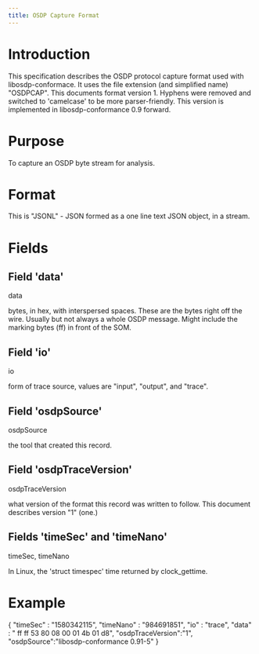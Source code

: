 ```yaml
---
title: OSDP Capture Format
---
```


Introduction
============

This specification describes the OSDP protocol capture format used with libosdp-conformace.  It uses the file extension (and simplified name) "OSDPCAP".
This documents format version 1.  Hyphens were removed and switched to 'camelcase' to be more parser-friendly.  This version is implemented in libosdp-conformance 0.9 forward.

Purpose
=======

To capture an OSDP byte stream for analysis.

Format
======

This is "JSONL" - JSON formed as a one line text JSON object, in a stream.

Fields
======

Field 'data'
------------

data

bytes, in hex, with interspersed spaces.  These are the bytes right off the wire.  Usually but not always a whole OSDP message.  Might include the marking bytes (ff) in front of the SOM.

Field 'io'
----------

io

form of trace source, values are "input", "output", and "trace".

Field 'osdpSource'
------------------

osdpSource

the tool that created this record.

Field 'osdpTraceVersion'
------------------------

osdpTraceVersion

what version of the format this record was written to follow.  This document describes version "1" (one.)

Fields 'timeSec' and 'timeNano'
-------------------------------

timeSec, timeNano

In Linux, the 'struct timespec' time returned by clock_gettime.

Example
=======

{ "timeSec" : "1580342115", "timeNano" : "984691851", "io" : "trace", "data" : " ff ff 53 80 08 00 01 4b 01 d8", "osdpTraceVersion":"1", "osdpSource":"libosdp-conformance 0.91-5" }

